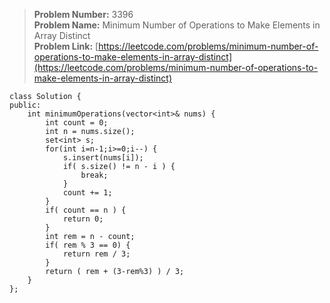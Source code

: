 > **Problem Number:** 3396 <br>
> **Problem Name:** Minimum Number of Operations to Make Elements in Array Distinct <br>
> **Problem Link:** [https://leetcode.com/problems/minimum-number-of-operations-to-make-elements-in-array-distinct](https://leetcode.com/problems/minimum-number-of-operations-to-make-elements-in-array-distinct) <br>

    class Solution {
    public:
        int minimumOperations(vector<int>& nums) {
            int count = 0;
            int n = nums.size();
            set<int> s;
            for(int i=n-1;i>=0;i--) {
                s.insert(nums[i]);
                if( s.size() != n - i ) {
                    break;
                }
                count += 1;
            }
            if( count == n ) {
                return 0;
            }
            int rem = n - count;
            if( rem % 3 == 0) {
                return rem / 3;
            }
            return ( rem + (3-rem%3) ) / 3;
        }
    };